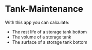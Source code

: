 # Tank-Maintenance
With this app you can calculate:
- The rest life of a storage tank bottom 
- The volume of a storage tank 
- The surface of a storage tank bottom
